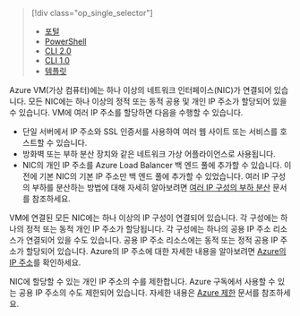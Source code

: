 > [!div class="op_single_selector"]
> * [포털](../articles/virtual-network/virtual-network-multiple-ip-addresses-portal.md)
> * [PowerShell](../articles/virtual-network/virtual-network-multiple-ip-addresses-powershell.md)
> * [CLI 2.0](../articles/virtual-network/virtual-network-multiple-ip-addresses-cli.md)
> * [CLI 1.0](../articles/virtual-network/virtual-network-multiple-ip-addresses-cli-nodejs.md)
> * [템플릿](../articles/virtual-network/virtual-network-multiple-ip-addresses-template.md)
>

Azure VM(가상 컴퓨터)에는 하나 이상의 네트워크 인터페이스(NIC)가 연결되어 있습니다. 모든 NIC에는 하나 이상의 정적 또는 동적 공용 및 개인 IP 주소가 할당되어 있을 수 있습니다. VM에 여러 IP 주소를 할당하면 다음을 수행할 수 있습니다.

* 단일 서버에서 IP 주소와 SSL 인증서를 사용하여 여러 웹 사이트 또는 서비스를 호스트할 수 있습니다.
* 방화벽 또는 부하 분산 장치와 같은 네트워크 가상 어플라이언스로 사용됩니다.
* NIC의 개인 IP 주소를 Azure Load Balancer 백 엔드 풀에 추가할 수 있습니다. 이전에 기본 NIC의 기본 IP 주소만 백 엔드 풀에 추가할 수 있었습니다. 여러 IP 구성의 부하를 분산하는 방법에 대해 자세히 알아보려면 [여러 IP 구성의 부하 분산](../articles/load-balancer/load-balancer-multiple-ip.md?toc=%2fazure%2fvirtual-network%2ftoc.json) 문서를 참조하세요.

VM에 연결된 모든 NIC에는 하나 이상의 IP 구성이 연결되어 있습니다. 각 구성에는 하나의 정적 또는 동적 개인 IP 주소가 할당됩니다. 각 구성에는 하나의 공용 IP 주소 리소스가 연결되어 있을 수도 있습니다. 공용 IP 주소 리소스에는 동적 또는 정적 공용 IP 주소가 할당되어 있습니다. Azure의 IP 주소에 대한 자세한 내용을 알아보려면 [Azure의 IP 주소](../articles/virtual-network/virtual-network-ip-addresses-overview-arm.md)를 확인하세요. 

NIC에 할당할 수 있는 개인 IP 주소의 수를 제한합니다. Azure 구독에서 사용할 수 있는 공용 IP 주소의 수도 제한되어 있습니다. 자세한 내용은 [Azure 제한](../articles/azure-subscription-service-limits.md?toc=%2fazure%2fvirtual-network%2ftoc.json#azure-resource-manager-virtual-networking-limits) 문서를 참조하세요.
